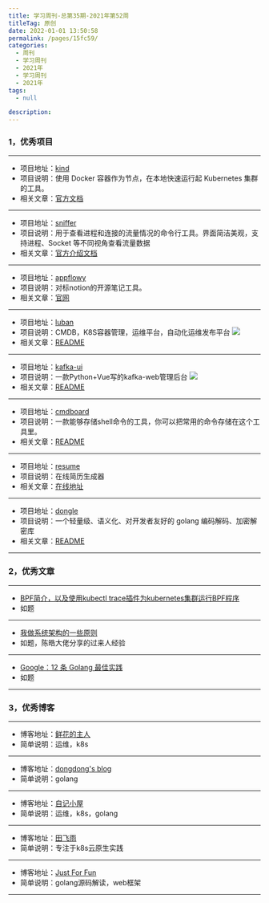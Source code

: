 ```yaml
---
title: 学习周刊-总第35期-2021年第52周
titleTag: 原创
date: 2022-01-01 13:50:58
permalink: /pages/15fc59/
categories: 
  - 周刊
  - 学习周刊
  - 2021年
  - 学习周刊
  - 2021年
tags: 
  - null

description: 
---
```


### 1，优秀项目
  
---
- 项目地址：[kind](https://github.com/kubernetes-sigs/kind)
- 项目说明：使用 Docker 容器作为节点，在本地快速运行起 Kubernetes 集群的工具。
- 相关文章：[官方文档](https://kind.sigs.k8s.io/)
---
- 项目地址：[sniffer](https://github.com/chenjiandongx/sniffer)
- 项目说明：用于查看进程和连接的流量情况的命令行工具。界面简洁美观，支持进程、Socket 等不同视角查看流量数据
- 相关文章：[官方介绍文档](https://chenjiandongx.me/2021/11/17/sniffer-network-traffic/)
---
- 项目地址：[appflowy](https://github.com/AppFlowy-IO/appflowy)
- 项目说明：对标notion的开源笔记工具。
- 相关文章：[官网](https://www.appflowy.io/)
---
- 项目地址：[luban](https://github.com/dnsjia/luban)
- 项目说明：CMDB，K8S容器管理，运维平台，自动化运维发布平台
	![](http://t.eryajf.net/imgs/2021/12/2043ec50853239dd.jpeg)
- 相关文章：[README](https://github.com/dnsjia/luban#readme)
---
- 项目地址：[kafka-ui](https://github.com/provectus/kafka-ui)
- 项目说明：一款Python+Vue写的kafka-web管理后台
	![](http://t.eryajf.net/imgs/2021/12/017172856f3f922f.png)
- 相关文章：[README](https://github.com/provectus/kafka-ui#readme)
---
- 项目地址：[cmdboard](https://github.com/pharuq/cmdboard)
- 项目说明：一款能够存储shell命令的工具，你可以把常用的命令存储在这个工具里。
- 相关文章：[README](https://github.com/pharuq/cmdboard#readme)
---
- 项目地址：[resume](https://github.com/visiky/resume)
- 项目说明：在线简历生成器
- 相关文章：[在线地址](https://visiky.github.io/resume/)
---
- 项目地址：[dongle](https://github.com/golang-module/dongle)
- 项目说明：一个轻量级、语义化、对开发者友好的 golang 编码解码、加密解密库
- 相关文章：[README](https://github.com/golang-module/dongle/blob/main/README.cn.md)
---

### 2，优秀文章

---
- [BPF简介，以及使用kubectl trace插件为kubernetes集群运行BPF程序](https://www.kubernetes.org.cn/5323.html)
- 如题
---
- [我做系统架构的一些原则](https://coolshell.cn/articles/21672.html/comment-page-1#comments)
- 如题，陈皓大佬分享的过来人经验
---
- [Google：12 条 Golang 最佳实践](https://mp.weixin.qq.com/s/JD5C2XadveECwdcUtIqoog)
- 如题
---

### 3，优秀博客

---
- 博客地址：[鲜花的主人](https://www.youqiqi.cn/)
- 简单说明：运维，k8s
---
- 博客地址：[dongdong's blog](https://chenjiandongx.me/)
- 简单说明：golang
---
- 博客地址：[自记小屋](https://www.ziji.work/)
- 简单说明：运维，k8s，golang
---
- 博客地址：[田飞雨](https://blog.tianfeiyu.com/)
- 简单说明：专注于k8s云原生实践
---
- 博客地址：[Just For Fun](https://www.charmcode.cn/)
- 简单说明：golang源码解读，web框架
---
